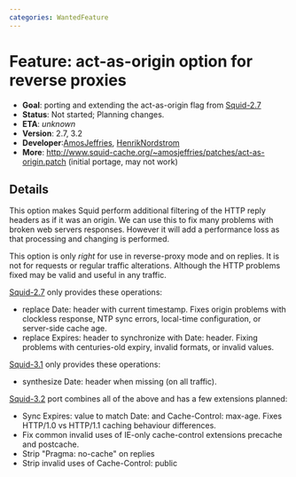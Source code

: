 ```yaml
---
categories: WantedFeature
---
```

# Feature: act-as-origin option for reverse proxies

- **Goal**: porting and extending the act-as-origin flag from
    [Squid-2.7](/Releases/Squid-2.7)
- **Status**: Not started; Planning changes.
- **ETA**: *unknown*
- **Version**: 2.7, 3.2
- **Developer**:[AmosJeffries](/AmosJeffries),
    [HenrikNordstrom](/HenrikNordstrom)
- **More**: <http://www.squid-cache.org/~amosjeffries/patches/act-as-origin.patch>
        (initial portage, may not work)

## Details

This option makes Squid perform additional filtering of the HTTP reply
headers as if it was an origin. We can use this to fix many problems
with broken web servers responses. However it will add a performance
loss as that processing and changing is performed.

This option is only *right* for use in reverse-proxy mode and on
replies. It is not for requests or regular traffic alterations. Although
the HTTP problems fixed may be valid and useful in any traffic.

[Squid-2.7](/Releases/Squid-2.7) only provides these operations:
- replace Date: header with current timestamp. Fixes origin problems
    with clockless response, NTP sync errors, local-time configuration,
    or server-side cache age.
- replace Expires: header to synchronize with Date: header. Fixing
    problems with centuries-old expiry, invalid formats, or invalid
    values.

[Squid-3.1](/Releases/Squid-3.1) only provides these operations:

  - synthesize Date: header when missing (on all traffic).

[Squid-3.2](/Releases/Squid-3.2) port combines all of the above and
has a few extensions planned:
- Sync Expires: value to match Date: and Cache-Control: max-age. Fixes
    HTTP/1.0 vs HTTP/1.1 caching behaviour differences.
- Fix common invalid uses of IE-only cache-control extensions precache
    and postcache.
- Strip "Pragma: no-cache" on replies
- Strip invalid uses of Cache-Control: public
